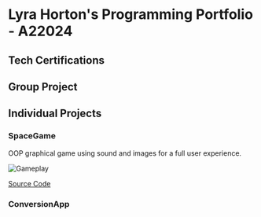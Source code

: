 # Lyra Horton's Programming Portfolio - A22024

## Tech Certifications

## Group Project

## Individual Projects

### SpaceGame
OOP graphical game using sound and images for a full user experience.

![Gameplay]()

[Source Code]()

### ConversionApp
